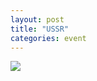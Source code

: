 ```yaml
---
layout: post
title: "USSR"
categories: event
---
```

![](https://pics.livejournal.com/quillcraft/pic/0014gfhy)

